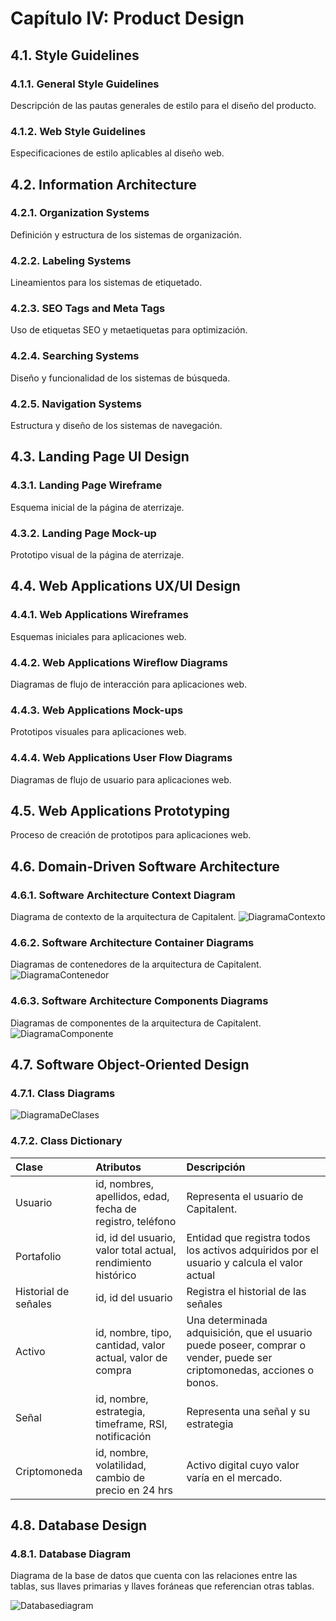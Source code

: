 # Capítulo IV: Product Design

## 4.1. Style Guidelines

### 4.1.1. General Style Guidelines
Descripción de las pautas generales de estilo para el diseño del producto.

### 4.1.2. Web Style Guidelines
Especificaciones de estilo aplicables al diseño web.

## 4.2. Information Architecture

### 4.2.1. Organization Systems
Definición y estructura de los sistemas de organización.

### 4.2.2. Labeling Systems
Lineamientos para los sistemas de etiquetado.

### 4.2.3. SEO Tags and Meta Tags
Uso de etiquetas SEO y metaetiquetas para optimización.

### 4.2.4. Searching Systems
Diseño y funcionalidad de los sistemas de búsqueda.

### 4.2.5. Navigation Systems
Estructura y diseño de los sistemas de navegación.

## 4.3. Landing Page UI Design

### 4.3.1. Landing Page Wireframe
Esquema inicial de la página de aterrizaje.

### 4.3.2. Landing Page Mock-up
Prototipo visual de la página de aterrizaje.

## 4.4. Web Applications UX/UI Design

### 4.4.1. Web Applications Wireframes
Esquemas iniciales para aplicaciones web.

### 4.4.2. Web Applications Wireflow Diagrams
Diagramas de flujo de interacción para aplicaciones web.

### 4.4.3. Web Applications Mock-ups
Prototipos visuales para aplicaciones web.

### 4.4.4. Web Applications User Flow Diagrams
Diagramas de flujo de usuario para aplicaciones web.

## 4.5. Web Applications Prototyping
Proceso de creación de prototipos para aplicaciones web.

## 4.6. Domain-Driven Software Architecture

### 4.6.1. Software Architecture Context Diagram
Diagrama de contexto de la arquitectura de Capitalent.
![DiagramaContexto](https://github.com/4346-BlockOps-App-Open-Source/Capitalent-Project-Report/blob/feature/chap4/assest/img/chapter-IV/structurizr-101598-Contexto.png)

### 4.6.2. Software Architecture Container Diagrams
Diagramas de contenedores de la arquitectura de Capitalent.
![DiagramaContenedor](https://github.com/4346-BlockOps-App-Open-Source/Capitalent-Project-Report/blob/feature/chap4/assest/img/chapter-IV/structurizr-101598-Contenedor.png)

### 4.6.3. Software Architecture Components Diagrams
Diagramas de componentes de la arquitectura de Capitalent.
![DiagramaComponente](https://github.com/4346-BlockOps-App-Open-Source/Capitalent-Project-Report/blob/feature/chap4/assest/img/chapter-IV/structurizr-101598-Aircrafts%20BC%20Component%20Diagram.png)

## 4.7. Software Object-Oriented Design

### 4.7.1. Class Diagrams

![DiagramaDeClases]( https://github.com/4346-BlockOps-App-Open-Source/Capitalent-Project-Report/blob/feature/chap4/assest/img/chapter-IV/Diagrama%20en%20blanco%20(1).png )

### 4.7.2. Class Dictionary

| Clase | Atributos | Descripción |
|:------|:----------|:------------|
| Usuario  | id, nombres, apellidos, edad, fecha de registro, teléfono | Representa el usuario de Capitalent. |
| Portafolio | id, id del usuario, valor total actual, rendimiento histórico | Entidad que registra todos los activos adquiridos por el usuario y calcula el valor actual |
| Historial de señales | id, id del usuario | Registra el historial de las señales |
| Activo  | id, nombre, tipo, cantidad, valor actual, valor de compra | Una determinada adquisición, que el usuario puede poseer, comprar o vender, puede ser criptomonedas, acciones o bonos. |
| Señal | id, nombre, estrategia, timeframe, RSI, notificación | Representa una señal y su estrategia |
| Criptomoneda | id, nombre, volatilidad, cambio de precio en 24 hrs | Activo digital cuyo valor varía en el mercado. |

## 4.8. Database Design

### 4.8.1. Database Diagram
Diagrama de la base de datos que cuenta con las relaciones entre las tablas, sus llaves primarias y llaves foráneas que referencian otras tablas.

![Databasediagram]( https://github.com/4346-BlockOps-App-Open-Source/Capitalent-Project-Report/blob/feature/chap4/assest/img/chapter-IV/Diagrama%20en%20blanco.png )
